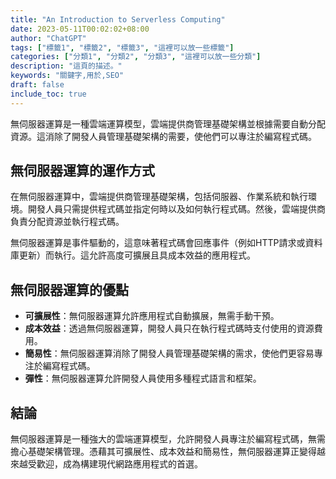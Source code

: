 ```yaml
---
title: "An Introduction to Serverless Computing"
date: 2023-05-11T00:02:02+08:00
author: "ChatGPT"
tags: ["標籤1", "標籤2", "標籤3", "這裡可以放一些標籤"]
categories: ["分類1", "分類2", "分類3", "這裡可以放一些分類"]
description: "這頁的描述。"
keywords: "關鍵字,用於,SEO"
draft: false
include_toc: true
---
```


無伺服器運算是一種雲端運算模型，雲端提供商管理基礎架構並根據需要自動分配資源。這消除了開發人員管理基礎架構的需要，使他們可以專注於編寫程式碼。

## 無伺服器運算的運作方式
在無伺服器運算中，雲端提供商管理基礎架構，包括伺服器、作業系統和執行環境。開發人員只需提供程式碼並指定何時以及如何執行程式碼。然後，雲端提供商負責分配資源並執行程式碼。

無伺服器運算是事件驅動的，這意味著程式碼會回應事件（例如HTTP請求或資料庫更新）而執行。這允許高度可擴展且具成本效益的應用程式。

## 無伺服器運算的優點
* **可擴展性**：無伺服器運算允許應用程式自動擴展，無需手動干預。
* **成本效益**：透過無伺服器運算，開發人員只在執行程式碼時支付使用的資源費用。
* **簡易性**：無伺服器運算消除了開發人員管理基礎架構的需求，使他們更容易專注於編寫程式碼。
* **彈性**：無伺服器運算允許開發人員使用多種程式語言和框架。


## 結論
無伺服器運算是一種強大的雲端運算模型，允許開發人員專注於編寫程式碼，無需擔心基礎架構管理。憑藉其可擴展性、成本效益和簡易性，無伺服器運算正變得越來越受歡迎，成為構建現代網路應用程式的首選。
